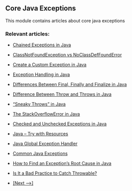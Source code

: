 ## Core Java Exceptions

This module contains articles about core java exceptions

### Relevant articles:
- [Chained Exceptions in Java](https://www.baeldung.com/java-chained-exceptions)
- [ClassNotFoundException vs NoClassDefFoundError](https://www.baeldung.com/java-classnotfoundexception-and-noclassdeffounderror)
- [Create a Custom Exception in Java](https://www.baeldung.com/java-new-custom-exception)
- [Exception Handling in Java](https://www.baeldung.com/java-exceptions)
- [Differences Between Final, Finally and Finalize in Java](https://www.baeldung.com/java-final-finally-finalize)
- [Difference Between Throw and Throws in Java](https://www.baeldung.com/java-throw-throws)
- [“Sneaky Throws” in Java](https://www.baeldung.com/java-sneaky-throws)
- [The StackOverflowError in Java](https://www.baeldung.com/java-stack-overflow-error)
- [Checked and Unchecked Exceptions in Java](https://www.baeldung.com/java-checked-unchecked-exceptions)
- [Java – Try with Resources](https://www.baeldung.com/java-try-with-resources)

- [Java Global Exception Handler](https://www.baeldung.com/java-global-exception-handler)
- [Common Java Exceptions](https://www.baeldung.com/java-common-exceptions)
- [How to Find an Exception’s Root Cause in Java](https://www.baeldung.com/java-exception-root-cause)
- [Is It a Bad Practice to Catch Throwable?](https://www.baeldung.com/java-catch-throwable-bad-practice)

- [[Next -->]](/core-java-modules/core-java-exceptions-2)